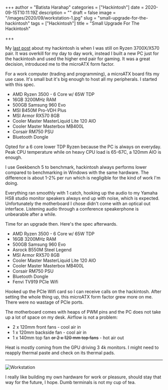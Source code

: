 +++
author = "Batista Harahap"
categories = ["Hackintosh"]
date = 2020-09-15T10:11:19Z
description = ""
draft = false
image = "/images/2020/09/workstation-1.jpg"
slug = "small-upgrade-for-the-hackintosh"
tags = ["Hackintosh"]
title = "Small Upgrade For The Hackintosh"

+++


My [last post](https://bango29.com/ryzen-3700x-hackintosh-2020/) about my hackintosh is when I was still on Ryzen 3700X/X570 pair. It was overkill for my day to day work, instead I built a new PC just for the hackintosh and used the higher end pair for gaming. It was a great decision, introduced me to the microATX form factor.

For a work computer (trading and programming), a microATX board fits my use case. It's small but it's big enough to host all my peripherals. I started with this spec.

* AMD Ryzen 3500 - 6 Core w/ 65W TDP
* 16GB 3200MHz RAM
* 500GB Samsung 960 Evo
* MSI B450M Pro-VDH Plus
* MSI Armor RX570 8GB
* Cooler Master MasterLiquid Lite 120 AIO
* Cooler Master Masterbox MB400L
* Corsair RM750 PSU
* Bluetooth Dongle

Opted for a 6 core lower TDP Ryzen because the PC is always on everyday. Peak CPU temperature while on heavy CPU load is 65-67C, a 120mm AIO is enough.

I use Geekbench 5 to benchmark, hackintosh always performs lower compared to benchmarking in Windows with the same hardware. The difference is about 1-2% per run which is negligible for the kind of work I'm doing.

Everything ran smoothly with 1 catch, hooking up the audio to my Yamaha HS8 studio monitor speakers always end up with noise, which is expected. Unfortunately the motherboard I chose didn't come with an optical out interface. Listening audio through a conference speakerphone is unbearable after a while.

Time for an upgrade then. Here's the spec afterwards.

* AMD Ryzen 3500 - 6 Core w/ 65W TDP
* 16GB 3200MHz RAM
* 500GB Samsung 960 Evo
* Asrock B550M Steel Legend
* MSI Armor RX570 8GB
* Cooler Master MasterLiquid Lite 120 AIO
* Cooler Master Masterbox MB400L
* Corsair RM750 PSU
* Bluetooth Dongle
* Fenvi TV919 PCIe Wifi

Hooked up the PCIe Wifi card so I can receive calls on the hackintosh. After setting the whole thing up, this microATX form factor grew more on me. There were no wastage of PCIe ports.

The motherboard comes with heaps of PWM pins and the PC does not take up a lot of space on my desk. Airflow is not a problem:

* 2 x 120mm front fans - cool air in
* 1 x 120mm backside fan - cool air in
* 1 x 140mm top fan ~~or 2 x 120 mm top fans~~ - hot air out

Heat is mostly coming from the GPU driving 3 4k monitors. I might need to reapply thermal paste and check on its thermal pads.

---

![Workstation](/content/images/2020/09/workstation.jpg)


I really like building my own hardware for work or pleasure, should stay that way for the future, I hope. Dumb terminals is not my cup of tea.